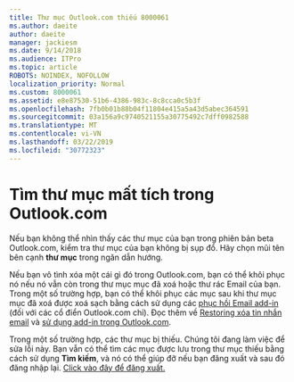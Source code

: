 ```yaml
---
title: Thư mục Outlook.com thiếu 8000061
ms.author: daeite
author: daeite
manager: jackiesm
ms.date: 9/14/2018
ms.audience: ITPro
ms.topic: article
ROBOTS: NOINDEX, NOFOLLOW
localization_priority: Normal
ms.custom: 8000061
ms.assetid: e8e87530-51b6-4386-983c-8c8cca0c5b3f
ms.openlocfilehash: 7fb0b01b88b04f11804e415a5a43d5abec364591
ms.sourcegitcommit: 03a156a9c9740521155a30775492c7dff0982588
ms.translationtype: MT
ms.contentlocale: vi-VN
ms.lasthandoff: 03/22/2019
ms.locfileid: "30772323"
---
```

# <a name="find-missing-folders-in-outlookcom"></a>Tìm thư mục mất tích trong Outlook.com

Nếu bạn không thể nhìn thấy các thư mục của bạn trong phiên bản beta Outlook.com, kiểm tra thư mục của bạn không bị sụp đổ. Hãy chọn mũi tên bên cạnh **thư mục** trong ngăn dẫn hướng. 
  
Nếu bạn vô tình xóa một cái gì đó trong Outlook.com, bạn có thể khôi phục nó nếu nó vẫn còn trong thư mục mục đã xoá hoặc thư rác Email của bạn. Trong một số trường hợp, bạn có thể khôi phục các mục sau khi thư mục mục đã xoá được xoá sạch bằng cách sử dụng các [phục hồi Email add-in](https://appsource.microsoft.com/product/office/WA104380447) (đối với các cổ điển Outlook.com chỉ). Đọc thêm về [Restoring xóa tin nhắn email](https://support.office.com/article/cf06ab1b-ae0b-418c-a4d9-4e895f83ed50) và [sử dụng add-in trong Outlook.com](https://support.office.com/article/a5672109-e4f3-4119-abea-72323e9653cf).
  
Trong một số trường hợp, các thư mục bị thiếu. Chúng tôi đang làm việc để sửa lỗi này. Bạn vẫn có thể tìm các mục được lưu trong thư mục thiếu bằng cách sử dụng **Tìm kiếm**, và nó có thể giúp đỡ nếu bạn đăng xuất và sau đó đăng nhập lại. [Click vào đây để đăng xuất.](https://login.live.com/logout.srf)
  

